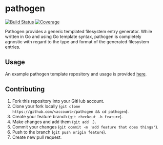 # pathogen

[![Build Status](https://github.com/galaho/pathogen/workflows/test/badge.svg)](https://github.com/galaho/pathogen/actions)
[![Coverage](https://codecov.io/gh/galaho/pathogen/branch/master/graph/badge.svg)](https://codecov.io/gh/galaho/pathogen)

Pathogen provides a generic templated filesystem entry generator. While written in Go and using Go template syntax, pathogen is completely agnostic with regard to the type and format of the generated filesystem entries.

## Usage
An example pathogen template repository and usage is provided [here](https://github.com/galaho/pathogen/tree/master/example).

## Contributing

1. Fork this repository into your GitHub account.
1. Clone your fork locally (`git clone https://github.com/<account>/pathogen && cd pathogen`).
1. Create your feature branch (`git checkout -b feature`).
1. Make changes and add them (`git add .`).
1. Commit your changes (`git commit -m 'add feature that does things'`).
1. Push to the branch (`git push origin feature`).
1. Create new pull request.
